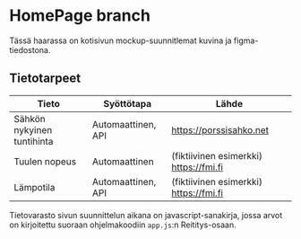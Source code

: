 # HomePage branch
Tässä haarassa on kotisivun mockup-suunnitlemat kuvina ja figma-tiedostona.

## Tietotarpeet
| Tieto | Syöttötapa | Lähde |
|---|---|---|
Sähkön nykyinen tuntihinta | Automaattinen, API | https://porssisahko.net
Tuulen nopeus | Automaattinen | (fiktiivinen esimerkki) https://fmi.fi
Lämpotila | Automaattinen, API | (fiktiivinen esimerkki) https://fmi.fi

Tietovarasto sivun suunnittelun aikana on javascript-sanakirja, jossa arvot on kirjoitettu
suoraan ohjelmakoodiin `app.js`:n Reititys-osaan.


